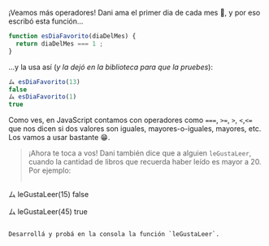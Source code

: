 ¡Veamos más operadores! Dani ama el primer dia de cada mes :date:, y por eso escribó esta función...

```javascript
function esDiaFavorito(diaDelMes) {
  return diaDelMes === 1 ;
}
```

...y la usa así (_y la dejó en la biblioteca para que la pruebes_):

```javascript
ム esDiaFavorito(13)
false
ム esDiaFavorito(1)
true
```

Como ves, en JavaScript contamos con operadores como `===`, `>=`, `>`, `<`,`<=` que nos dicen si dos valores son iguales, mayores-o-iguales, mayores, etc. Los vamos a usar bastante :grin:.

> ¡Ahora te toca a vos! Dani también dice que a alguien `leGustaLeer`, cuando la cantidad de libros que recuerda haber leído es mayor a 20. Por ejemplo:
> 
> ```javascript
ム leGustaLeer(15)
false

ム leGustaLeer(45)
true
```

Desarrollá y probá en la consola la función `leGustaLeer`.


